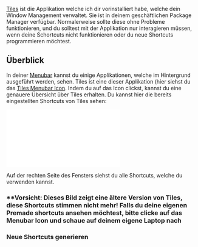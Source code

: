 [Tiles](https://freemacsoft.net/tiles/) ist die Applikation welche ich dir vorinstalliert habe, welche dein Window Management verwaltet. Sie ist in deinem geschäftlichen Package Manager verfügbar. Normalerweise sollte diese ohne Probleme funktionieren, und du solltest mit der Applikation nur interagieren müssen, wenn deine Schortcuts nicht funktionieren oder du neue Shortcuts programmieren möchtest.

## Überblick

In deiner [Menubar](Menubar.md) kannst du einige Applikationen, welche im Hintergrund ausgeführt werden, sehen. Tiles ist eine dieser Applikation (hier siehst du das [Tiles Menubar Icon](Tiles%20Menubar%20Icon.md). Indem du auf das Icon clickst, kannst du eine genauere Übersicht über Tiles erhalten. Du kannst hier die bereits eingestellten Shortcuts von Tiles sehen:

![TilesMenuaBarPremadeShortcuts](TilesMenuaBarPremadeShortcuts.md)

Auf der rechten Seite des Fensters siehst du alle Shortcuts, welche du verwenden kannst.

### **Vorsicht: Dieses Bild zeigt eine ältere Version von Tiles, diese Shortcuts stimmen nicht mehr! Falls du deine eigenen Premade shortcuts ansehen möchtest, bitte clicke auf das Menubar Icon und schaue auf deinem eigene Laptop nach

### Neue Shortcuts generieren